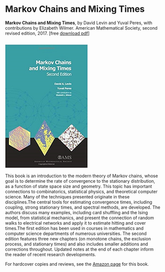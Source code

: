 # Markov Chains and Mixing Times
**Markov Chains and Mixing Times**, by David Levin and Yuval Peres, with contributions by Elizabeth Wilmer. American Mathematical Society, second revised edition, 2017. [free <a href="https://github.com/yuvalperes/markov-chains/blob/master/markov_chains_book.pdf">download pdf</a>]

<div style="float: left">
    
![Book Cover](https://github.com/yuvalperes/markov-chains/blob/master/mcmt_cover_photo.jpg)

This book is an introduction to the modern theory of Markov chains, whose goal is to determine the rate of convergence to the stationary distribution, as a function of state space size and geometry. This topic has important connections to combinatorics, statistical physics, and theoretical computer science. Many of the techniques presented originate in these disciplines.The central tools for estimating convergence times, including coupling, strong stationary times, and spectral methods, are developed. The authors discuss many examples, including card shuffling and the Ising model, from statistical mechanics, and present the connection of random walks to electrical networks and apply it to estimate hitting and cover times.The first edition has been used in courses in mathematics and computer science departments of numerous universities. The second edition features three new chapters (on monotone chains, the exclusion process, and stationary times) and also includes smaller additions and corrections throughout. Updated notes at the end of each chapter inform the reader of recent research developments.

For hardcover copies and reviews, see the <a href="https://www.amazon.com/Markov-Chains-Mixing-Times-David/dp/1470429624">Amazon page</a> for this book.
</div>
